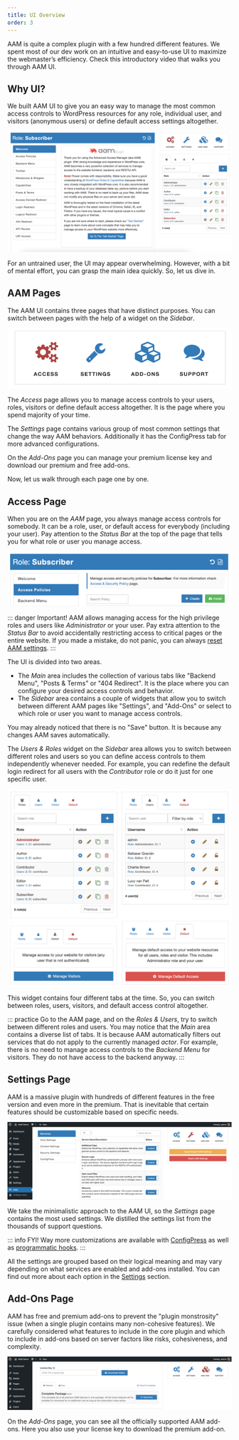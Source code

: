 ```yaml
---
title: UI Overview
order: 3
---
```


AAM is quite a complex plugin with a few hundred different features. We spent most of our dev work on an intuitive and easy-to-use UI to maximize the webmaster’s efficiency. Check this introductory video that walks you through AAM UI.

<YouTube id="mj5Xa_Wc16Y" />

## Why UI?

We built AAM UI to give you an easy way to manage the most common access controls to WordPress resources for any role, individual user, and visitors (anonymous users) or define default access settings altogether.

![AAM UI Overview](./assets/aam-ui-overview.png)

For an untrained user, the UI may appear overwhelming. However, with a bit of mental effort, you can grasp the main idea quickly. So, let us dive in.

## AAM Pages

The AAM UI contains three pages that have distinct purposes. You can switch between pages with the help of a widget on the _Sidebar_.

![AAM Page Switcher](./assets/aam-page-switcher.png)

The _Access_ page allows you to manage access controls to your users, roles, visitors or define default access altogether. It is the page where you spend majority of your time.

The _Settings_ page contains various group of most common settings that change the way AAM behaviors. Additionally it has the ConfigPress tab for more advanced configurations.

On the _Add-Ons_ page you can manage your premium license key and download our premium and free add-ons.

Now, let us walk through each page one by one.


## Access Page

When you are on the _AAM_ page, you always manage access controls for somebody. It can be a role, user, or default access for everybody (including your user). Pay attention to the _Status Bar_ at the top of the page that tells you for what role or user you manage access.

![AAM UI Status Bar](./assets/aam-ui-status-bar.png)

::: danger Important!
AAM allows managing access for the high privilege roles and users like _Administrator_ or your user. Pay extra attention to the _Status Bar_ to avoid accidentally restricting access to critical pages or the entire website. If you made a mistake, do not panic, you can always [reset AAM settings](/question/aam/how-to-reset-aam-settings).
:::

The UI is divided into two areas.
- The _Main_ area includes the collection of various tabs like "Backend Menu", "Posts & Terms" or "404 Redirect". It is the place where you can configure your desired access controls and behavior.
- The _Sidebar_ area contains a couple of widgets that allow you to switch between different AAM pages like "Settings", and "Add-Ons" or select to which role or user you want to manage access controls.

You may already noticed that there is no "Save" button. It is because any changes AAM saves automatically.

The _Users & Roles_ widget on the _Sidebar_ area allows you to switch between different roles and users so you can define access controls to them independently whenever needed. For example, you can redefine the default login redirect for all users with the _Contributor_ role or do it just for one specific user.

![AAM User Role Manager](./assets/aam-user-role-manager.png)

This widget contains four different tabs at the time. So, you can switch between roles, users, visitors, and default access control altogether.

::: practice
Go to the AAM page, and on the _Roles & Users_, try to switch between different roles and users. You may notice that the _Main_ area contains a diverse list of tabs. It is because AAM automatically filters out services that do not apply to the currently managed _actor_. For example, there is no need to manage access controls to the _Backend Menu_ for visitors. They do not have access to the backend anyway.
:::

## Settings Page

AAM is a massive plugin with hundreds of different features in the free version and even more in the premium. That is inevitable that certain features should be customizable based on specific needs.

![AAM Settings Page](./assets/aam-settings-page.png)

We take the minimalistic approach to the AAM UI, so the _Settings_ page contains the most used settings. We distilled the settings list from the thousands of support questions.

::: info FYI!
Way more customizations are available with [ConfigPress](/plugin/advanced-access-manager/configpress) as well as [programmatic hooks](/advanced/aam-hooks/).
:::

All the settings are grouped based on their logical meaning and may vary depending on what services are enabled and add-ons installed. You can find out more about each option in the [Settings](/plugin/advanced-access-manager/setting) section.

## Add-Ons Page

AAM has free and premium add-ons to prevent the "plugin monstrosity" issue (when a single plugin contains many non-cohesive features). We carefully considered what features to include in the core plugin and which to include in add-ons based on server factors like risks, cohesiveness, and complexity.

![AAM Add-Ons Page](./assets/aam-addons-page.png)

On the _Add-Ons_ page, you can see all the officially supported AAM add-ons. Here you also use your license key to download the premium add-on.